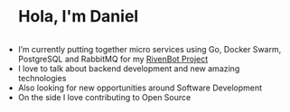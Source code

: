 <div id="user-content-toc">
  <ul align="left">
    <h1 style="display: inline-block">Hola, I'm Daniel</h1>
  </ul>
</div>

- I’m currently putting together micro services using Go, Docker Swarm, PostgreSQL and RabbitMQ for my [RivenBot Project](https://github.com/dvillavicencio/riven-bot)
- I love to talk about backend development and new amazing technologies
- Also looking for new opportunities around Software Development
- On the side I love contributing to Open Source
